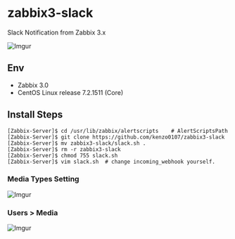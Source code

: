 # zabbix3-slack
Slack Notification from Zabbix 3.x

![Imgur](http://i.imgur.com/jxrdq35.png)

## Env
- Zabbix 3.0
- CentOS Linux release 7.2.1511 (Core)

## Install Steps

```
[Zabbix-Server]$ cd /usr/lib/zabbix/alertscripts    # AlertScriptsPath
[Zabbix-Server]$ git clone https://github.com/kenzo0107/zabbix3-slack
[Zabbix-Server]$ mv zabbix3-slack/slack.sh .
[Zabbix-Server]$ rm -r zabbix3-slack
[Zabbix-Server]$ chmod 755 slack.sh
[Zabbix-Server]$ vim slack.sh  # change incoming_webhook yourself.
```

### Media Types Setting
![Imgur](http://i.imgur.com/mO04RzX.png)

### Users > Media
![Imgur](http://i.imgur.com/qiVzYUp.png)